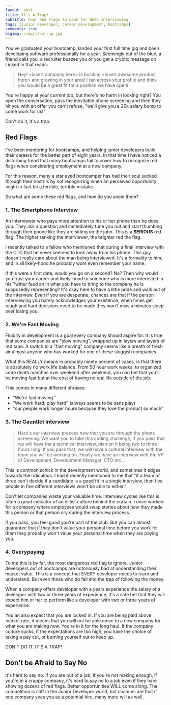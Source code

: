 ```yaml
---
layout: post
title: It's A Trap!
subtitle: Four Red Flags to Look for When Interviewing
tags: [junior developer, career development, bootcamps]
comments: true
bigimg: /img/itsatrap.jpg
---
```


You've graduated your bootcamp, landed your first full time gig and been developing software professionally for a year.
Seemingly out of the blue, a friend calls you, a recruiter buzzes you or you get a cryptic message on Linked In that
reads:

> Hey! \<insert company here\> is building \<insert awesome product here\> and growing in your area! I ran across your
> profile and think you would be a great fit for a position we have open!

You're happy at your current job, but there's no harm in looking right? You open the conversation, pass the inevitable
phone screening and then they hit you with an offer you can't refuse, "we'll give you a 20k salary bump to come work 
for us!"

Don't do it, it's a trap.

## Red Flags

I've been mentoring for bootcamps, and helping junior developers build their careers for the better part of eight years.
In that time I have noticed a disturbing trend that many bootcamps fail to cover how to recognize red flags when 
considering employment at a new company.

For this reason, many a star eyed bootcamper has had their soul sucked through their nostrils by not recognizing when
an perceived opportunity might in fact be a terrible, terrible mistake.

So what are some these red flags, and how do you avoid them?

### 1. The Smartphone Interview
An interviewer who pays more attention to his or her phone than he does you. They ask a question and immediately tune
you out and start thumbing through their phone like they are sitting on the john. This is a **SERIOUS** red flag. The
higher ranking the interviewer, the brighter red the flag.

I recently talked to a fellow who mentioned that during a final interview with the CTO that he never seemed to look away
from his phone. This guy doesn't really care about the man being interviewed. It's a formality to him, and in all 
likely-hood he probably wont even remember your name.

If this were a first date, would you go on a second? No? Then why would you trust your career and lively-hood to someone
who is more interested in his Twitter feed an in what you have to bring to the company he is supposedly representing?
It's okay here to have a little pride and walk out of the interview. Even if you are desperate, chances are that if the
person interviewing you barely acknowledges your existence, when times get tough and hard decisions need to be made
they won't miss a minutes sleep over losing you. 

### 2. We're Fast Moving

Fluidity in development is a goal every company should aspire for. It is true that some companies are "slow moving",
wrapped up in layers and layers of red tape. A switch to a "fast moving" company seems like a breath of fresh air almost
anyone who has worked for one of these sluggish companies.

What this REALLY means in probably ninety percent of cases, is that there is absolutely no work life balance. From 50
hour work weeks, to organized code death marches over weekend after weekend, you can bet that you'll be moving fast but
at the cost of having no  real life outside of the job.

This comes in many different phrases:

* "We're fast moving."
* "We work hard; play hard" (always seems to be sans play)
* "our people work longer hours because they love the product so much"

### 3. The Gauntlet Interview
> Here's our interview process now that you are through the phone screening. We want you to take this coding challenge,
> if you pass that we will have the a technical interview, plan on it being two to three hours long. If you pass that,
> we will have a cultural interview with the team you will be working on. Finally we have an interview with the 
> VP of Development, Development Manager, CTO etc...

This is common schick in the development world, and sometimes it edges towards the ridiculous. I had it recently
mentioned to me that "if a team of three can't decide if a candidate is a good fit in a single interview, then five
people in five different interviews won't be able to either."

Don't let companies waste your valuable time. Interview cycles like this is often a good indicator of an elitist culture
behind the curtain. I once worked for a company where employees would swap stories about how they made this person or
that person cry during the interview process.

If you pass, you feel good you're part of the club. But you can almost guarantee that if they don't value your personal
time before you work for them they probably won't value your personal time when they are paying you.

### 4. Overypaying

To me this is by far, the most dangerous red flag to ignore. Junior developers out of bootcamps are notoriously bad at
understanding their market value. This is a concept that EVERY developer needs to learn and understand. But even those
who do fall into the trap of following the money.

When a company offers developer with a years experience the salary of a developer with two or three years of experience,
it's a safe bet that they will expect him or her to perform like a developer with two or three years of experience.

You an also expect that you are locked in. If you are being paid above market rate, it means that you will not be able 
move to a new company for what you are making now. You're in it for the long haul. If the company culture sucks, if the
expectations are too high, you have the choice of taking a pay cut, or burning yourself out to keep up.

DON'T DO IT. IT'S A TRAP!

## Don't be Afraid to Say No

It's hard to say no. If you are out of a job, if you're not making enough, if you're in a crappy company, it's hard to
say no to a job even if they hare showing dozens of red flags. Better opportunities WILL come along. The competition is
stiff in the Junior Developer world, but chances are that if one company sees you as a potential hire, many more will
as well.
